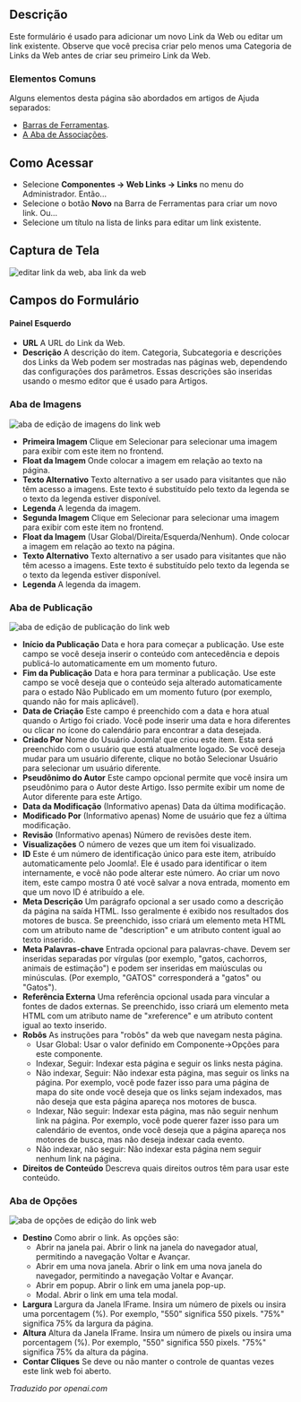 <!-- Filename: Help4.x:Components_Weblinks_Links_Edit  / Display title: Link da Web: Editar -->

## Descrição

Este formulário é usado para adicionar um novo Link da Web ou editar um link existente. Observe que você precisa criar pelo menos uma Categoria de Links da Web antes de criar seu primeiro Link da Web.

### Elementos Comuns

Alguns elementos desta página são abordados em artigos de Ajuda separados:

* [Barras de Ferramentas](jdocmanual?article=help/common-elements/toolbars).
* [A Aba de Associações](jdocmanual?article=help/common-elements/edit-associations).

## Como Acessar

- Selecione **Componentes → Web Links → Links** no menu
  do Administrador. Então...
- Selecione o botão **Novo** na Barra de Ferramentas para criar um novo link. Ou...
- Selecione um título na lista de links para editar um link existente.

## Captura de Tela

![editar link da web, aba link da web](../../../ptbr/images/weblinks/web-link-edit-web-link-tab.png)

## Campos do Formulário

#### Painel Esquerdo

- **URL** A URL do Link da Web.
- **Descrição** A descrição do item. Categoria, Subcategoria
  e descrições dos Links da Web podem ser mostradas nas páginas web, dependendo das
  configurações dos parâmetros. Essas descrições são inseridas usando o mesmo
  editor que é usado para Artigos.

### Aba de Imagens

![aba de edição de imagens do link web](../../../ptbr/images/weblinks/web-link-edit-web-link-images-tab.png)

- **Primeira Imagem** Clique em Selecionar para selecionar uma imagem para exibir
  com este item no frontend.
- **Float da Imagem** Onde colocar a
  imagem em relação ao texto na página.
- **Texto Alternativo** Texto alternativo a ser usado para visitantes que não têm
  acesso a imagens. Este texto é substituído pelo texto da legenda se
  o texto da legenda estiver disponível.
- **Legenda** A legenda da imagem.
- **Segunda Imagem** Clique em Selecionar para selecionar uma imagem para exibir
  com este item no frontend.
- **Float da Imagem** (Usar Global/Direita/Esquerda/Nenhum). Onde colocar a
  imagem em relação ao texto na página.
- **Texto Alternativo** Texto alternativo a ser usado para visitantes que não têm
  acesso a imagens. Este texto é substituído pelo texto da legenda se
  o texto da legenda estiver disponível.
- **Legenda** A legenda da imagem.

### Aba de Publicação

![aba de edição de publicação do link web](../../../ptbr/images/weblinks/web-link-edit-web-link-publishing-tab.png)

- **Início da Publicação** Data e hora para começar a publicação. Use este
  campo se você deseja inserir o conteúdo com antecedência e depois publicá-lo
  automaticamente em um momento futuro.
- **Fim da Publicação** Data e hora para terminar a publicação. Use este
  campo se você deseja que o conteúdo seja alterado automaticamente para o estado
  Não Publicado em um momento futuro (por exemplo, quando não for mais aplicável).
- **Data de Criação** Este campo é preenchido com a data e hora atual quando o
  Artigo foi criado. Você pode inserir uma data e hora diferentes ou
  clicar no ícone do calendário para encontrar a data desejada.
- **Criado Por** Nome do Usuário Joomla! que criou este item. Esta
  será preenchido com o usuário que está atualmente logado. Se você deseja mudar
  para um usuário diferente, clique no botão Selecionar Usuário para selecionar um
  usuário diferente.
- **Pseudônimo do Autor** Este campo opcional permite que você insira um
  pseudônimo para o Autor deste Artigo. Isso permite exibir um
  nome de Autor diferente para este Artigo.
- **Data da Modificação** (Informativo apenas) Data da última modificação.
- **Modificado Por** (Informativo apenas) Nome de usuário que fez a última
  modificação.
- **Revisão** (Informativo apenas) Número de revisões deste item.
- **Visualizações** O número de vezes que um item foi visualizado.
- **ID** Este é um número de identificação único para este item, atribuído
  automaticamente pelo Joomla!. Ele é usado para identificar o item internamente,
  e você não pode alterar este número. Ao criar um novo item, este
  campo mostra 0 até você salvar a nova entrada, momento em que um novo ID
  é atribuído a ele.
- **Meta Descrição** Um parágrafo opcional a ser usado como a
  descrição da página na saída HTML. Isso geralmente
  é exibido nos resultados dos motores de busca. Se preenchido, isso criará um
  elemento meta HTML com um atributo name de "description" e um atributo content
  igual ao texto inserido.
- **Meta Palavras-chave** Entrada opcional para palavras-chave. Devem ser inseridas
  separadas por vírgulas (por exemplo, "gatos, cachorros, animais de estimação") e podem ser
  inseridas em maiúsculas ou minúsculas. (Por exemplo, "GATOS" corresponderá a "gatos"
  ou "Gatos").
- **Referência Externa** Uma referência opcional usada para vincular a
  fontes de dados externas. Se preenchido, isso criará um elemento meta HTML com um
  atributo name de "xreference" e um atributo content igual ao texto inserido.
- **Robôs** As instruções para "robôs" da web que navegam nesta
  página.
  - Usar Global: Usar o valor definido em Componente→Opções para este
    componente.
  - Indexar, Seguir: Indexar esta página e seguir os links nesta página.
  - Não indexar, Seguir: Não indexar esta página, mas seguir os links
    na página. Por exemplo, você pode fazer isso para uma página de mapa do site
    onde você deseja que os links sejam indexados, mas não deseja que esta página
    apareça nos motores de busca.
  - Indexar, Não seguir: Indexar esta página, mas não seguir nenhum link na
    página. Por exemplo, você pode querer fazer isso para um calendário de eventos,
    onde você deseja que a página apareça nos motores de busca, mas não deseja
    indexar cada evento.
  - Não indexar, não seguir: Não indexar esta página nem seguir nenhum link na
    página.
- **Direitos de Conteúdo** Descreva quais direitos outros têm para usar este
  conteúdo.

### Aba de Opções

![aba de opções de edição do link web](../../../ptbr/images/weblinks/web-link-edit-web-link-options-tab.png)

- **Destino** Como abrir o link. As opções são:
  - Abrir na janela pai. Abrir o link na janela do navegador atual,
    permitindo a navegação Voltar e Avançar.
  - Abrir em uma nova janela. Abrir o link em uma nova janela do navegador, permitindo
    a navegação Voltar e Avançar.
  - Abrir em popup. Abrir o link em uma janela pop-up.
  - Modal. Abrir o link em uma tela modal.
- **Largura** Largura da Janela IFrame. Insira um número de pixels ou
  insira uma porcentagem (%). Por exemplo, "550" significa 550 pixels. "75%"
  significa 75% da largura da página.
- **Altura** Altura da Janela IFrame. Insira um número de pixels
  ou insira uma porcentagem (%). Por exemplo, "550" significa 550 pixels.
  "75%" significa 75% da altura da página.
- **Contar Cliques** Se deve ou não manter o controle de quantas vezes este
  link web foi aberto.

*Traduzido por openai.com*

